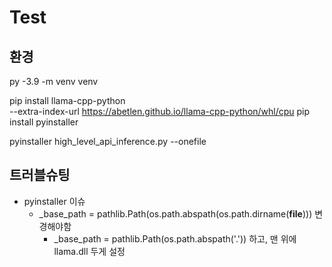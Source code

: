 # Test

## 환경

py -3.9 -m venv venv

pip install llama-cpp-python \
  --extra-index-url https://abetlen.github.io/llama-cpp-python/whl/cpu
pip install pyinstaller

pyinstaller high_level_api_inference.py --onefile

## 트러블슈팅

- pyinstaller 이슈
  - _base_path = pathlib.Path(os.path.abspath(os.path.dirname(__file__))) 변경해야함
    - _base_path = pathlib.Path(os.path.abspath('.')) 하고, 맨 위에 llama.dll 두게 설정
